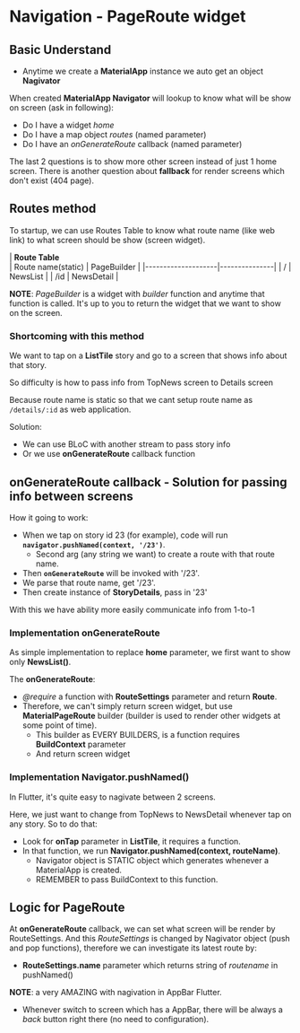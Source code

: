 # Navigation - PageRoute widget

## Basic Understand

- Anytime we create a **MaterialApp** instance we auto get an object **Nagivator**

When created **MaterialApp Navigator** will lookup to know what will be show on screen (ask in following):
- Do I have a widget *home*
- Do I have a map object *routes* (named parameter)
- Do I have an *onGenerateRoute* callback (named parameter)

The last 2 questions is to show more other screen instead of just 1 home screen. There is another question about **fallback** for render screens which don't exist (404 page).

## Routes method

To startup, we can use Routes Table to know what route name (like web link) to what screen should be show (screen widget).

| <td colspan=2> **Route Table**     
| Route name(static) |   PageBuilder |
|--------------------|---------------|
| /                  |   NewsList    |
| /id                |   NewsDetail  |

**NOTE**: *PageBuilder* is a widget with *builder* function and anytime that function is called. It's up to you to return the widget that we want to show on the screen.

### Shortcoming with this method

We want to tap on a **ListTile** story and go to a screen that shows info about that story. 

So difficulty is how to pass info from TopNews screen to Details screen

Because route name is static so that we cant setup route name as `/details/:id` as web application.

Solution:
- We can use BLoC with another stream to pass story info
- Or we use **onGenerateRoute** callback function 

## onGenerateRoute callback - Solution for passing info between screens

How it going to work:
- When we tap on story id 23 (for example), code will run **`navigator.pushNamed(context, '/23')`**.
    - Second arg (any string we want) to create a route with that route name.
- Then **`onGenerateRoute`** will be invoked with '/23'.
- We parse that route name, get '/23'.
- Then create instance of **StoryDetails**, pass in '23'


With this we have ability more easily communicate info from 1-to-1

### Implementation onGenerateRoute

As simple implementation to replace **home** parameter, we first want to show only **NewsList()**.

The **onGenerateRoute**:
- *@require* a function with **RouteSettings** parameter and return **Route**.
- Therefore, we can't simply return screen widget, but use **MaterialPageRoute** builder (builder is used to render other widgets at some point of time).
    - This builder as EVERY BUILDERS, is a function requires **BuildContext** parameter
    - And return screen widget

### Implementation Navigator.pushNamed()

In Flutter, it's quite easy to nagivate between 2 screens.

Here, we just want to change from TopNews to NewsDetail whenever tap on any story. So to do that:
- Look for **onTap** parameter in **ListTile**, it requires a function.
- In that function, we run **Navigator.pushNamed(context, routeName)**.
    - Navigator object is STATIC object which generates whenever a MaterialApp is created.
    - REMEMBER to pass BuildContext to this function.

## Logic for PageRoute 

At **onGenerateRoute** callback, we can set what screen will be render by RouteSettings. And this *RouteSettings* is changed by Nagivator object (push and pop functions), therefore we can investigate its latest route by:
- **RouteSettings.name** parameter which returns string of *routename* in pushNamed()

**NOTE**: a very AMAZING with nagivation in AppBar Flutter.
- Whenever switch to screen which has a AppBar, there will be always a *back* button right there (no need to configuration).